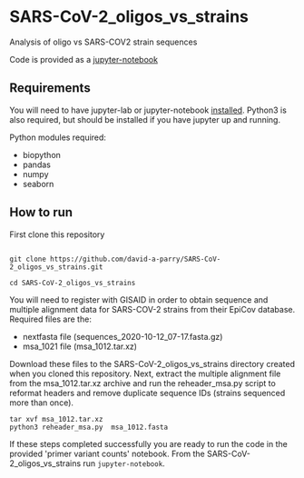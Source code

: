 # SARS-CoV-2_oligos_vs_strains

Analysis of oligo vs SARS-COV2 strain sequences

Code is provided as a [jupyter-notebook](https://jupyter.org/)

## Requirements

You will need to have jupyter-lab or jupyter-notebook [installed](https://jupyter.org/install.html). Python3 is also required, but should be installed if you have jupyter up and running.

Python modules required:

* biopython
* pandas
* numpy
* seaborn

## How to run

First clone this repository

~~~

git clone https://github.com/david-a-parry/SARS-CoV-2_oligos_vs_strains.git

cd SARS-CoV-2_oligos_vs_strains

~~~

You will need to register with GISAID in order to obtain sequence and multiple alignment data for SARS-COV-2 strains from their EpiCov database. Required files are the:

* nextfasta file (sequences_2020-10-12_07-17.fasta.gz)
* msa_1021 file (msa_1012.tar.xz)

Download these files to the SARS-CoV-2_oligos_vs_strains directory created when you cloned this repository. Next, extract the multiple alignment file from the msa_1012.tar.xz archive and run the reheader_msa.py script to reformat headers and remove duplicate sequence IDs (strains sequenced more than once).

~~~
tar xvf msa_1012.tar.xz
python3 reheader_msa.py  msa_1012.fasta
~~~

If these steps completed successfully you are ready to run the code in the provided 'primer variant counts' notebook. From the SARS-CoV-2_oligos_vs_strains run `jupyter-notebook`.
